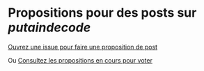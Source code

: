 # Propositions pour des posts sur _putaindecode_

[Ouvrez une issue pour faire une proposition de post](https://github.com/putaindecode/propositions/issues/new)

Ou [Consultez les propositions en cours pour voter](https://github.com/putaindecode/propositions/issues)

